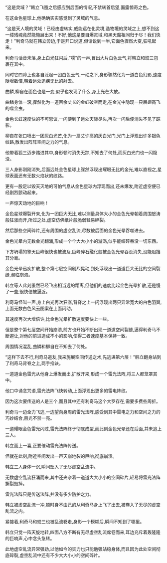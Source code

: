 
“这是灵域？”韩立飞遁之后感应到后面的情况,不禁转首后望,面露惊奇之色。

在这金色星球上,他确确实实感觉到了灵域的气息。

“这是天人境的灵域！已经由虚转实,威能远在化灵境,造物境的灵域之上,想不到这一缕残魂竟然能施展出来！不好,他这是要自爆灵域,和黑天魔祖同归于尽！我们快走！”利奇马就在韩立旁边,于是开口说道,但话说到一半,它面色骤然大变,狂吼起来。

利奇马话音未落,身上白光狂闪后,“噗”的一声,冒出大片白色云气,将韩立和蛟三包裹在其中。

同时它四蹄上也各自泛起一团白色云气,一动之下,身形骤然化为一道白色幻影,速度陡增数倍,朝着远处迅疾无比的射去。

曲鳞,柳自在面色也是一变,似乎也发现了什么,身上光芒大放。

曲鳞身体一滚,骤然化为一道百余丈长的金虹破空而走,在金光中隐现一只展翅高飞的噬金虫。

金色长虹速度快的不可思议,一闪便到了远处天际尽头,再次一闪后便消失不见了踪影。

柳自在张口喷出一团灰白光芒,化为一扇丈许高的灰白光门,光门上浮现出许多银色纹路,散发出阵阵空间之力的气息。

他带着狐三迈步踏进其中,身形顿时消失无踪,不知去了何处,而灰白光门也一闪隐没。

三人身影刚刚消失,后面远处金色星球上骤然浮现出耀眼无比的金光,难以直视之,星球表面还有无数火焰状的纹路。

更有一股足以毁天灭地的可怕气息从金色星球内浮现而出,还未爆发,附近虚空便已经剧烈颤动起来。

一声惊天动地的巨响！

金色星球爆裂开来,化为一团巨大无比,难以测量具体大小的金色光晕朝着周围怒涛般狂涨而开,所过之处,虚空仿佛纸片般脆弱轻易碎裂。

然后那些空间碎片,还有周围的虚空乱流,尽数被后面的金色光晕吞噬进去。

金色光晕内无数金光翻涌,形成一个个大大小小的漩涡,似乎能绞碎吞没一切东西。

下方坍塌的擎天巨峰很快也被波及,巨峰碎石融化般被金色光晕吞没消失,没能阻挡其分毫。

金色光晕迅疾扩散,整个第七层空间剧烈晃动,到处浮现出一道道巨大无比的空间裂缝,濒临崩溃。

韩立等人此刻虽然已经飞出相当远的距离,但他们的速度比起金色光晕扩散,还是慢了一些,很快便被逼近。

利奇马怪叫一声,身上白光再次狂涨,背脊之上一闪浮现出两只异常宽大的白色羽翼,上面无数白色风云图案在上面闪动。

其速度再次大增倍许,比金色光晕扩散速度要快上一些。

但是整个第七层空间开始崩溃,前方也开始不断出现一道道空间裂缝,逼得利奇马不断避让,对他的前进造成不小的影响,使得二者速度基本保持一致。

周围情况混乱,曲鳞和柳自在不知去了何处。

“这样下去不行,利奇马道友,我来施展空间传送之术,先逃进第六层！”韩立翻身站到了利奇马背脊之上,两手掐诀。

一道道金色雷光从他身上爆发而出,扩散开来,形成一个雷光法阵,将三人都笼罩其中。

他口中诵念咒语,雷光法阵飞快转动,上面浮现出更多的雷电阵纹。

因为这次要传送的人是三个,而且其中还有利奇马这个大罗存在,需要多费些周折。

利奇马一边全力飞逃,一边望向身周的雷光法阵,感受到其中雷电之力和空间之力的巧妙结合,目光不禁一亮。

一道耀眼金色雷光闪过,雷光法阵终于彻底成型,而此刻金色光晕还在后面,并未追上三人。

韩立面上一喜,正要催动雷光法阵传送。

但就在此刻,附近空间发出一声天崩地裂的巨响,彻底崩溃。

韩立三人身体一沉,瞬间坠入了无尽虚空乱流中。

无数虚空乱流狂涌而来,其中还夹杂着一道道大大小小的空间碎片,轻易将雷光法阵撕裂毁掉。

雷光法阵只是传送法阵,并没有多少防护之力。

韩立被虚空乱流一冲,顿时身不由己的从利奇马身上飞了出去,被卷入了无尽的虚空乱流之内。

紧接着,利奇马和蛟三也被乱流卷走,身影一个模糊后,瞬间不知到了哪里。

韩立只觉一阵天旋地转,四面八方不断有无尽虚空乱流席卷而来,耳边充斥着轰隆隆的巨响声,心中念头急转。

此地虚空乱流异常强劲,以他如今的实力也只能勉强站稳身体,而且因为此处空间彻底碎裂,虚空乱流中还有不少大大小小的空间碎片。